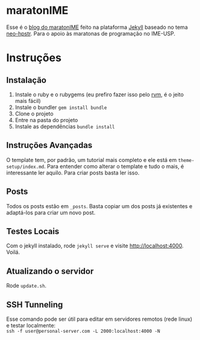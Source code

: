 # maratonIME
Esse é o [blog do maratonIME](http://www.ime.usp.br/~maratona/) feito na plataforma [Jekyll](http://jekyllrb.com) baseado no tema [neo-hpstr](https://github.com/aron-bordin/neo-hpstr-jekyll-theme). Para o apoio às maratonas de programação no IME-USP.

# Instruções
## Instalação
1. Instale o ruby e o rubygems (eu prefiro fazer isso pelo [rvm](https://rvm.io/), é o jeito mais fácil)
2. Instale o bundler `gem install bundle`
3. Clone o projeto
3. Entre na pasta do projeto
4. Instale as dependências `bundle install`

## Instruções Avançadas
O template tem, por padrão, um tutorial mais completo e ele está em `theme-setup/index.md`. Para entender como alterar o template e tudo o mais, é interessante ler aquilo. Para criar posts basta ler isso.

## Posts
Todos os posts estão em `_posts`. Basta copiar um dos posts já existentes e adaptá-los para criar um novo post.

## Testes Locais
Com o jekyll instalado, rode `jekyll serve` e visite [http://localhost:4000](http://localhost:4000). Voilá.

## Atualizando o servidor
Rode `update.sh`.

## SSH Tunneling
Esse comando pode ser útil para editar em servidores remotos (rede linux) e testar localmente:  
``ssh -f user@personal-server.com -L 2000:localhost:4000 -N``
